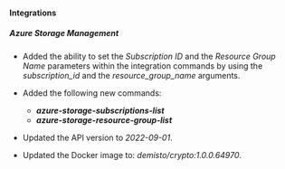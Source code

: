 
#### Integrations

##### Azure Storage Management

- Added the ability to set the *Subscription ID* and the *Resource Group Name* parameters within the integration commands by using the *subscription_id* and the *resource_group_name* arguments.

- Added the following new commands:
    - ***azure-storage-subscriptions-list***
    - ***azure-storage-resource-group-list***

- Updated the API version to *2022-09-01*.
- Updated the Docker image to: *demisto/crypto:1.0.0.64970*.

